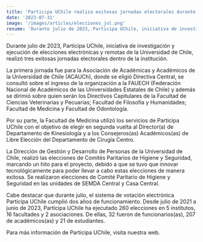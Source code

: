 ```yaml
---
title: 'Participa UChile realiza exitosas jornadas electorales durante julio'
date: '2023-07-31'
image: '/images/articles/elecciones_jul.png'
resume: 'Durante julio de 2023, Participa UChile, iniciativa de investigación y ejecución de elecciones electrónicas y remotas de la Universidad de Chile, realizó tres exitosas jornadas electorales dentro de la institución.'
---
```

Durante julio de 2023, Participa UChile, iniciativa de investigación y ejecución de elecciones electrónicas y remotas de la Universidad de Chile, realizó tres exitosas jornadas electorales dentro de la institución. 

La primera jornada fue para la Asociación de Académicas y Académicos de la Universidad de Chile (ACAUCh), donde se eligió Directiva Central, se consultó sobre el ingreso de la organización a la FAUECH (Federación Nacional de Académicos de las Universidades Estatales de Chile) y además se dirimió sobre quien serán los Directivos Capitulares de la Facultad de Ciencias Veterinarias y Pecuarias; Facultad de Filosofía y Humanidades; Facultad de Medicina y Facultad de Odontología.

Por su parte, la Facultad de Medicina utilizó los servicios de Participa UChile con el objetivo de elegir en segunda vuelta al Director(a) de Departamento de Kinesiología y a los Consejeros(as) Académicos(as) de Libre Elección del Departamento de Cirugía Centro. 

La Dirección de Gestión y Desarrollo de Personas de la Universidad de Chile, realizó las elecciones de Comités Paritarios de Higiene y Seguridad, marcando un hito para el proyecto, debido a que se tuvo que innovar tecnológicamente para poder llevar a cabo estas elecciones de manera exitosa. Se realizaron elecciones de Comité Paritario de Higiene y Seguridad en las unidades de SEMDA Central y Casa Central.
 
Cabe destacar que durante julio, el sistema de votación electrónica Participa UChile cumplió dos años de funcionamiento.  Desde julio de 2021 a junio de 2023, Participa UChile ha ejecutado 260 elecciones en 5 institutos, 16 facultades y 2 asociaciones. De ellas, 32 fueron de funcionarios(as), 207 de académicos(as) y 21 de estudiantes. 

Para más información de Participa UChile, visita nuestra web.
